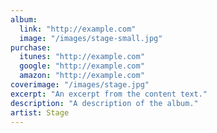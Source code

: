 ```yaml
---
album:
  link: "http://example.com"
  image: "/images/stage-small.jpg"
purchase:
  itunes: "http://example.com"
  google: "http://example.com"
  amazon: "http://example.com"
coverimage: "/images/stage.jpg"
excerpt: "An excerpt from the content text."
description: "A description of the album."
artist: Stage
---
```

